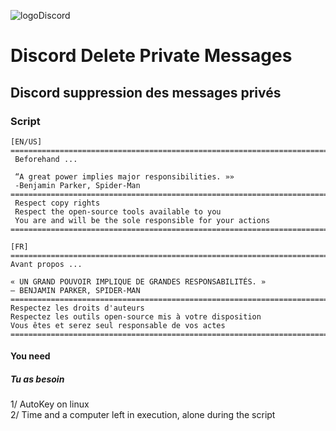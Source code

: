 ![logoDiscord](https://assets-global.website-files.com/6257adef93867e50d84d30e2/636e0b5061df29d55a92d945_full_logo_blurple_RGB.svg)

# Discord Delete Private Messages
## Discord suppression des messages privés
### Script


```
[EN/US]
=======================================================================
 Beforehand ...

 “A great power implies major responsibilities. »»
 -Benjamin Parker, Spider-Man
=======================================================================
 Respect copy rights
 Respect the open-source tools available to you
 You are and will be the sole responsible for your actions
=======================================================================

[FR]
=======================================================================
Avant propos ...

« UN GRAND POUVOIR IMPLIQUE DE GRANDES RESPONSABILITÉS. »
– BENJAMIN PARKER, SPIDER-MAN
=======================================================================
Respectez les droits d'auteurs
Respectez les outils open-source mis à votre disposition
Vous êtes et serez seul responsable de vos actes
=======================================================================
```

#### You need
##### Tu as besoin   
1/ AutoKey on linux   
2/ Time and a computer left in execution, alone during the script
